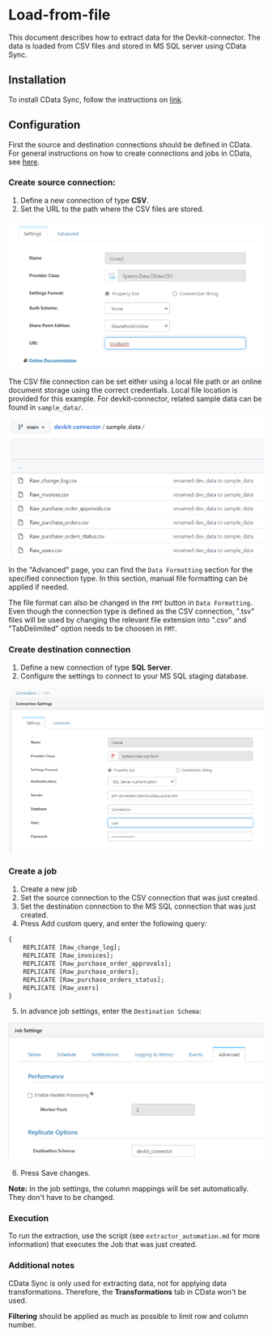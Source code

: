 # Load-from-file

This document describes how to extract data for the Devkit-connector. The data is loaded from CSV files and stored in MS SQL server using CData Sync.

## Installation

To install CData Sync, follow the instructions on [link](https://www.cdata.com/sync/download/).

## Configuration

First the source and destination connections should be defined in CData. For general instructions on how to create connections and jobs in CData, see [here](https://cdn.cdata.com/help/ASG/sync/Configuring-Jobs.html).

### Create source connection:

1. Define a new connection of type **CSV**.
2. Set the URL to the path where the CSV files are stored.

![csvpath](images/csvfile.png)

The CSV file connection can be set either using a local file path or an online document storage using the correct credentials. Local file location is provided for this example. For devkit-connector, related sample data can be found in `sample_data/`.

![location](images/csvlocation.png)

In the "Advanced" page, you can find the `Data Formatting` section for the specified connection type. In this section, manual file formatting can be applied if needed.

The file format can also be changed in the `FMT` button in `Data Formatting`. Even though the connection type is defined as the CSV connection, ".tsv" files will be used by changing the relevant file extension into ".csv" and "TabDelimited" option needs to be choosen in `FMT`.

### Create destination connection

1. Define a new connection of type **SQL Server**.
2. Configure the settings to connect to your MS SQL staging database.

![sqlserver](images/sqlconnection.png)

### Create a job

1. Create a new job
2. Set the source connection to the CSV connection that was just created.
3. Set the destination connection to the MS SQL connection that was just created.
4. Press Add custom query, and enter the following query:

```
{
    REPLICATE [Raw_change_log];
    REPLICATE [Raw_invoices];
    REPLICATE [Raw_purchase_order_approvals];
    REPLICATE [Raw_purchase_orders];
    REPLICATE [Raw_purchase_orders_status];
    REPLICATE [Raw_users]
}
```

5. In advance job settings, enter the `Destination Schema`:

![destination](images/destinationschema.png)

6. Press Save changes.

**Note:** In the job settings, the column mappings will be set automatically. They don't have to be changed.

### Execution

To run the extraction, use the script (see `extractor_automation.md` for more information) that executes the Job that was just created.

### Additional notes

CData Sync is only used for extracting data, not for applying data transformations. Therefore, the **Transformations** tab in CData won't be used.

**Filtering** should be applied as much as possible to limit row and column number.
